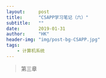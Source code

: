 ```yaml
---
layout:     post
title:      "CSAPP学习笔记（六）"
subtitle:   ""
date:       2019-01-31
author:     "HK"
header-img: "img/post-bg-CSAPP.jpg"
tags:
    - 计算机系统
---
```


> 第三章
